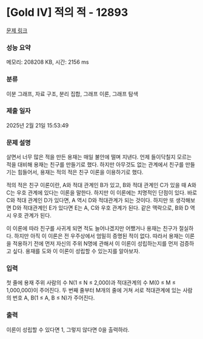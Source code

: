 # [Gold IV] 적의 적 - 12893 

[문제 링크](https://www.acmicpc.net/problem/12893) 

### 성능 요약

메모리: 208208 KB, 시간: 2156 ms

### 분류

이분 그래프, 자료 구조, 분리 집합, 그래프 이론, 그래프 탐색

### 제출 일자

2025년 2월 21일 15:53:49

### 문제 설명

<p>살면서 너무 많은 적을 만든 용재는 매일 불안에 떨며 지낸다. 언제 들이닥칠지 모르는 적을 대비해 용재는 친구를 만들기로 했다. 하지만 아무것도 없는 관계에서 친구를 만들기는 힘들어서, 용재는 적의 적은 친구 이론을 이용하기로 했다.</p>

<p>적의 적은 친구 이론이란, A와 적대 관계인 B가 있고, B와 적대 관계인 C가 있을 때 A와 C는 우호 관계에 있다는 이론을 말한다. 하지만 이 이론에는 치명적인 단점이 있다. 바로 C와 적대 관계인 D가 있다면, A 역시 D와 적대관계가 되는 것이다. 하지만 또 생각해보면 D와 적대관계인 E가 있다면 E는 A, C와 우호 관계가 된다. 같은 맥락으로, B와 D 역시 우호 관계가 된다.</p>

<p>이 이론에 따라 친구를 사귀게 되면 적도 늘어나겠지만 어쨌거나 용재는 친구가 절실하다. 하지만 아직 이 이론은 전 우주상에서 엄밀히 증명된 적이 없다. 따라서 용재는 이론을 적용하기 전에 먼저 자신의 주위 N명에 관해서 이 이론이 성립하는지를 먼저 검증하고 싶다. 용재를 도와 이 이론이 성립할 수 있는지를 알아보자.</p>

### 입력 

 <p>첫 줄에 용재 주위 사람의 수 N(1 ≤ N ≤ 2,000)과 적대관계의 수 M(0 ≤ M ≤ 1,000,000)이 주어진다. 두 번째 줄부터 M개의 줄에 거쳐 서로 적대관계에 있는 사람의 번호 A, B(1 ≤ A, B ≤ N)가 주어진다.</p>

### 출력 

 <p>이론이 성립할 수 있다면 1, 그렇지 않다면 0을 출력하라.</p>

